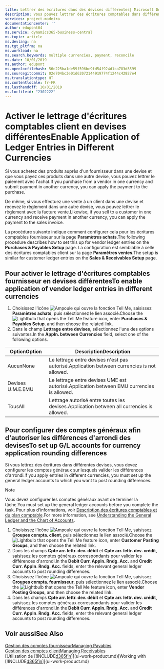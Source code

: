 ```yaml
---
title: Lettrer des écritures dans des devises différentes| Microsoft Docs
description: Vous pouvez lettrer des écritures comptables dans différentes devises si vous effectuez une vente à un client dans une devise et recevez le règlement dans une autre devise.
services: project-madeira
documentationcenter: ''
author: edupont04
ms.service: dynamics365-business-central
ms.topic: article
ms.devlang: na
ms.tgt_pltfrm: na
ms.workload: na
ms.search.keywords: multiple currencies, payment, reconcile
ms.date: 10/01/2019
ms.author: edupont
ms.openlocfilehash: 56e225ba1de59f596bc9fd54f924d1ca783d3599
ms.sourcegitcommit: 02e704bc3e01d62072144919774f1244c42827e4
ms.translationtype: HT
ms.contentlocale: fr-FR
ms.lasthandoff: 10/01/2019
ms.locfileid: "2302222"
---
```

# <a name="enable-application-of-ledger-entries-in-different-currencies"></a><span data-ttu-id="e7bdf-103">Activer le lettrage d'écritures comptables client en devises différentes</span><span class="sxs-lookup"><span data-stu-id="e7bdf-103">Enable Application of Ledger Entries in Different Currencies</span></span>
<span data-ttu-id="e7bdf-104">Si vous achetez des produits auprès d'un fournisseur dans une devise et que vous payez ces produits dans une autre devise, vous pouvez lettrer le paiement avec l'achat.</span><span class="sxs-lookup"><span data-stu-id="e7bdf-104">If you purchase from a vendor in one currency and submit payment in another currency, you can apply the payment to the purchase.</span></span>

<span data-ttu-id="e7bdf-105">De même, si vous effectuez une vente à un client dans une devise et recevez le règlement dans une autre devise, vous pouvez lettrer le règlement avec la facture vente.</span><span class="sxs-lookup"><span data-stu-id="e7bdf-105">Likewise, if you sell to a customer in one currency and receive payment in another currency, you can apply the payment to the sales invoice.</span></span>

<span data-ttu-id="e7bdf-106">La procédure suivante indique comment configurer cela pour les écritures comptables fournisseur sur la page **Paramètres achats**.</span><span class="sxs-lookup"><span data-stu-id="e7bdf-106">The following procedure describes how to set this up for vendor ledger entries on the **Purchases & Payables Setup** page.</span></span> <span data-ttu-id="e7bdf-107">La configuration est semblable à celle des écritures comptables client sur la page **Paramètres ventes**.</span><span class="sxs-lookup"><span data-stu-id="e7bdf-107">The setup is similar for customer ledger entries on the **Sales & Receivables Setup** page.</span></span>

## <a name="to-enable-application-of-vendor-ledger-entries-in-different-currencies"></a><span data-ttu-id="e7bdf-108">Pour activer le lettrage d'écritures comptables fournisseur en devises différentes</span><span class="sxs-lookup"><span data-stu-id="e7bdf-108">To enable application of vendor ledger entries in different currencies</span></span>
1. <span data-ttu-id="e7bdf-109">Choisissez l'icône ![Ampoule qui ouvre la fonction Tell Me](media/ui-search/search_small.png "Dites-moi ce que vous voulez faire"), saisissez **Paramètres achats**, puis sélectionnez le lien associé.</span><span class="sxs-lookup"><span data-stu-id="e7bdf-109">Choose the ![Lightbulb that opens the Tell Me feature](media/ui-search/search_small.png "Tell me what you want to do") icon, enter **Purchases & Payables Setup**, and then choose the related link.</span></span>
2. <span data-ttu-id="e7bdf-110">Dans le champ **Lettrage entre devises**, sélectionnez l'une des options suivantes.</span><span class="sxs-lookup"><span data-stu-id="e7bdf-110">In the **Appln. between Currencies** field, select one of the following options.</span></span>

| <span data-ttu-id="e7bdf-111">Option</span><span class="sxs-lookup"><span data-stu-id="e7bdf-111">Option</span></span> | <span data-ttu-id="e7bdf-112">Description</span><span class="sxs-lookup"><span data-stu-id="e7bdf-112">Description</span></span> |
| --- | --- |
| <span data-ttu-id="e7bdf-113">Aucun</span><span class="sxs-lookup"><span data-stu-id="e7bdf-113">None</span></span> |<span data-ttu-id="e7bdf-114">Le lettrage entre devises n'est pas autorisé.</span><span class="sxs-lookup"><span data-stu-id="e7bdf-114">Application between currencies is not allowed.</span></span> |
| <span data-ttu-id="e7bdf-115">Devises U.M.E.</span><span class="sxs-lookup"><span data-stu-id="e7bdf-115">EMU</span></span> |<span data-ttu-id="e7bdf-116">Le lettrage entre devises UME est autorisé.</span><span class="sxs-lookup"><span data-stu-id="e7bdf-116">Application between EMU currencies is allowed.</span></span> |
| <span data-ttu-id="e7bdf-117">Tous</span><span class="sxs-lookup"><span data-stu-id="e7bdf-117">All</span></span> |<span data-ttu-id="e7bdf-118">Lettrage autorisé entre toutes les devises.</span><span class="sxs-lookup"><span data-stu-id="e7bdf-118">Application between all currencies is allowed.</span></span> |

## <a name="to-set-up-gl-accounts-for-currency-application-rounding-differences"></a><span data-ttu-id="e7bdf-119">Pour configurer des comptes généraux afin d'autoriser les différences d'arrondi des devises</span><span class="sxs-lookup"><span data-stu-id="e7bdf-119">To set up G/L accounts for currency application rounding differences</span></span>  
<span data-ttu-id="e7bdf-120">Si vous lettrez des écritures dans différentes devises, vous devez configurer les comptes généraux sur lesquels valider les différences d'arrondi.</span><span class="sxs-lookup"><span data-stu-id="e7bdf-120">If you apply entries in different currencies, you must set up the general ledger accounts to which you want to post rounding differences.</span></span>  

> [!NOTE]  
>  <span data-ttu-id="e7bdf-121">Vous devez configurer les comptes généraux avant de terminer la tâche.</span><span class="sxs-lookup"><span data-stu-id="e7bdf-121">You must set up the general ledger accounts before you complete the task.</span></span> <span data-ttu-id="e7bdf-122">Pour plus d'informations, voir [Description des écritures comptables et du plan comptable](finance-general-ledger.md).</span><span class="sxs-lookup"><span data-stu-id="e7bdf-122">For more information, see [Understanding the General Ledger and the Chart of Accounts](finance-general-ledger.md).</span></span>

1. <span data-ttu-id="e7bdf-123">Choisissez l'icône ![Ampoule qui ouvre la fonction Tell Me](media/ui-search/search_small.png "Dites-moi ce que vous voulez faire"), saisissez **Groupes compta. client**, puis sélectionnez le lien associé.</span><span class="sxs-lookup"><span data-stu-id="e7bdf-123">Choose the ![Lightbulb that opens the Tell Me feature](media/ui-search/search_small.png "Tell me what you want to do") icon, enter **Customer Posting Groups**, and then choose the related link.</span></span>  
2. <span data-ttu-id="e7bdf-124">Dans les champs **Cpte arr. lettr. dev. débit** et **Cpte arr. lettr. dev. crédit**, saisissez les comptes généraux correspondants pour valider les différences d'arrondi.</span><span class="sxs-lookup"><span data-stu-id="e7bdf-124">In the **Debit Curr. Appln. Rndg. Acc.** and **Credit Curr. Appln. Rndg. Acc.** fields, enter the relevant general ledger accounts to post rounding differences.</span></span>  
3. <span data-ttu-id="e7bdf-125">Choisissez l'icône ![Ampoule qui ouvre la fonction Tell Me](media/ui-search/search_small.png "Dites-moi ce que vous voulez faire"), saisissez **Groupes compta. fournisseur**, puis sélectionnez le lien associé.</span><span class="sxs-lookup"><span data-stu-id="e7bdf-125">Choose the ![Lightbulb that opens the Tell Me feature](media/ui-search/search_small.png "Tell me what you want to do") icon, enter **Vendor Posting Groups**, and then choose the related link.</span></span>  
4. <span data-ttu-id="e7bdf-126">Dans les champs **Cpte arr. lettr. dev. débit** et **Cpte arr. lettr. dev. crédit**, saisissez les comptes généraux correspondants pour valider les différences d'arrondi.</span><span class="sxs-lookup"><span data-stu-id="e7bdf-126">In the **Debit Curr. Appln. Rndg. Acc.** and **Credit Curr. Appln. Rndg. Acc.** fields, enter the relevant general ledger accounts to post rounding differences.</span></span>  

## <a name="see-also"></a><span data-ttu-id="e7bdf-127">Voir aussi</span><span class="sxs-lookup"><span data-stu-id="e7bdf-127">See Also</span></span>
[<span data-ttu-id="e7bdf-128">Gestion des comptes fournisseur</span><span class="sxs-lookup"><span data-stu-id="e7bdf-128">Managing Payables</span></span>](payables-manage-payables.md)  
[<span data-ttu-id="e7bdf-129">Gestion des comptes client</span><span class="sxs-lookup"><span data-stu-id="e7bdf-129">Managing Receivables</span></span>](receivables-manage-receivables.md)  
<span data-ttu-id="e7bdf-130">[Utilisation de [!INCLUDE[d365fin](includes/d365fin_md.md)]](ui-work-product.md)</span><span class="sxs-lookup"><span data-stu-id="e7bdf-130">[Working with [!INCLUDE[d365fin](includes/d365fin_md.md)]](ui-work-product.md)</span></span>
